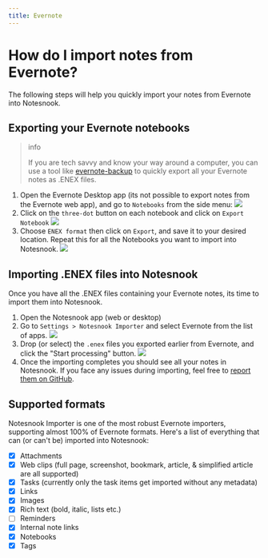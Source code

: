 ```yaml
---
title: Evernote
---
```


# How do I import notes from Evernote?

The following steps will help you quickly import your notes from Evernote into Notesnook.

## Exporting your Evernote notebooks

> info
>
> If you are tech savvy and know your way around a computer, you can use a tool like [evernote-backup](https://github.com/vzhd1701/evernote-backup) to quickly export all your Evernote notes as .ENEX files.

1. Open the Evernote Desktop app (its not possible to export notes from the Evernote web app), and go to `Notebooks` from the side menu:
   ![](/static/evernote-importer/1.png)
2. Click on the `three-dot` button on each notebook and click on `Export Notebook`
   ![](/static/evernote-importer/2.png)
3. Choose `ENEX format` then click on `Export`, and save it to your desired location. Repeat this for all the Notebooks you want to import into Notesnook.
   ![](/static/evernote-importer/3.png)

## Importing .ENEX files into Notesnook

Once you have all the .ENEX files containing your Evernote notes, its time to import them into Notesnook.

1. Open the Notesnook app (web or desktop)
2. Go to `Settings > Notesnook Importer` and select Evernote from the list of apps.
   ![](/static/evernote-importer/4.png)
3. Drop (or select) the `.enex` files you exported earlier from Evernote, and click the "Start processing" button.
   ![](/static/evernote-importer/5.png)
4. Once the importing completes you should see all your notes in Notesnook. If you face any issues during importing, feel free to [report them on GitHub](https://github.com/streetwriters/notesnook-importer).

## Supported formats

Notesnook Importer is one of the most robust Evernote importers, supporting almost 100% of Evernote formats. Here's a list of everything that can (or can't be) imported into Notesnook:

- [x] Attachments
- [x] Web clips (full page, screenshot, bookmark, article, & simplified article are all supported)
- [x] Tasks (currently only the task items get imported without any metadata)
- [x] Links
- [x] Images
- [x] Rich text (bold, italic, lists etc.)
- [ ] Reminders
- [x] Internal note links
- [x] Notebooks
- [x] Tags

